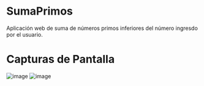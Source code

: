 # SumaPrimos
Aplicación web de suma de números primos inferiores del número ingresdo por el usuario. 

# Capturas de Pantalla
![image](https://user-images.githubusercontent.com/89631773/219836398-ffa7f655-a047-4c0e-8cf7-ce509affc6e5.png)
![image](https://user-images.githubusercontent.com/89631773/219836324-fbc8c9be-1c11-4375-a713-7e8ec83a0c60.png)
